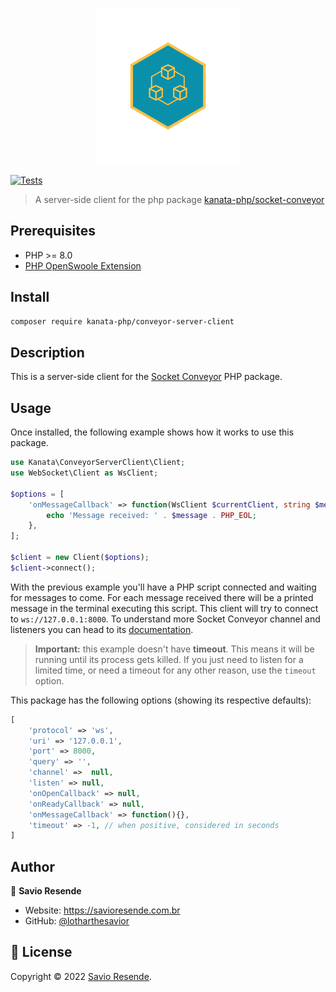 <p align="center">
<img height="250" src="./imgs/logo.svg"/>
</p>

<p>
  <!-- badges -->
    <a href="https://github.com/kanata-php/conveyor-server-client/actions/workflows/php.yml"><img src="https://github.com/kanata-php/conveyor-server-client/actions/workflows/php.yml/badge.svg" alt="Tests"></a>
</p>


> A server-side client for the php package [kanata-php/socket-conveyor](https://socketconveyor.com)

## Prerequisites

- PHP >= 8.0
- [PHP OpenSwoole Extension](https://openswoole.com/)

## Install

```sh
composer require kanata-php/conveyor-server-client
```

## Description

This is a server-side client for the [Socket Conveyor](https://socketconveyor.com) PHP package.

## Usage

Once installed, the following example shows how it works to use this package.

```php
use Kanata\ConveyorServerClient\Client;
use WebSocket\Client as WsClient;

$options = [
    'onMessageCallback' => function(WsClient $currentClient, string $message) {
        echo 'Message received: ' . $message . PHP_EOL;
    },
];

$client = new Client($options);
$client->connect();
```

With the previous example you'll have a PHP script connected and waiting for messages to come. For each message received there will be a printed message in the terminal executing this script. This client will try to connect to `ws://127.0.0.1:8000`. To understand more Socket Conveyor channel and listeners you can head to its [documentation](https://socketconveyor.com).

> **Important:** this example doesn't have **timeout**. This means it will be running until its process gets killed. If you just need to listen for a limited time, or need a timeout for any other reason, use the `timeout` option.

This package has the following options (showing its respective defaults):

```php
[
    'protocol' => 'ws',
    'uri' => '127.0.0.1',
    'port' => 8000,
    'query' => '',
    'channel' =>  null,
    'listen' => null,
    'onOpenCallback' => null,
    'onReadyCallback' => null,
    'onMessageCallback' => function(){},
    'timeout' => -1, // when positive, considered in seconds
]
```

## Author

👤 **Savio Resende**

* Website: https://savioresende.com.br
* GitHub: [@lotharthesavior](https://github.com/lotharthesavior)

## 📝 License

Copyright © 2022 [Savio Resende](https://github.com/lotharthesavior).

